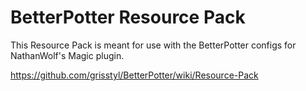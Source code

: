 # BetterPotter Resource Pack

This Resource Pack is meant for use with the BetterPotter configs for NathanWolf's Magic plugin.

https://github.com/grisstyl/BetterPotter/wiki/Resource-Pack
